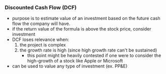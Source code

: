 
### Discounted Cash Flow (DCF)
- purpose is to estimate value of an investment based on the future cash flow the company will have.
- if the return value of the formula is above the stock price, consider investment
- DCF loses relevance when:
	1. the project is complex
	2. the growth rate is high (since high growth rate can't be sustained)
		- this point might be heavily contested if one were to consider the high-growth of a stock like Apple or Microsoft
- can be used to value any type of investment (ex. PP&E) 
